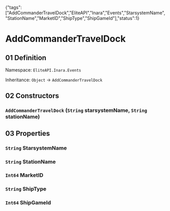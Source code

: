 {"tags":["AddCommanderTravelDock","EliteAPI","Inara","Events","StarsystemName","StationName","MarketID","ShipType","ShipGameId"],"status":1}

# AddCommanderTravelDock

## 01 Definition

Namespace: `EliteAPI.Inara.Events`

Inheritance: `Object` → `AddCommanderTravelDock`

## 02 Constructors

### `AddCommanderTravelDock` (`String` starsystemName, `String` stationName)

## 03 Properties

### `String` StarsystemName

### `String` StationName

### `Int64` MarketID

### `String` ShipType

### `Int64` ShipGameId

